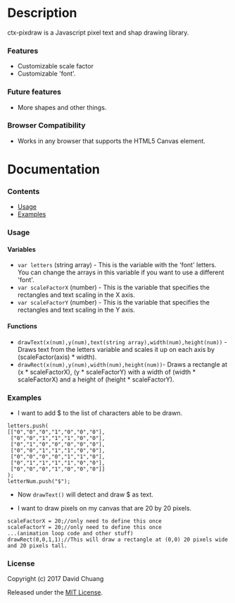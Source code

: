 # Description
ctx-pixdraw is a Javascript pixel text and shap drawing library.

### Features
* Customizable scale factor
* Customizable 'font'.

### Future features
* More shapes and other things.

### Browser Compatibility
* Works in any browser that supports the HTML5 Canvas element.

# Documentation

### Contents
* [Usage](#usage)
* [Examples](#examples)

### Usage
#### Variables
* `var letters` (string array) - This is the variable with the 'font' letters. You can change the arrays in this variable if you want to use a different 'font'.
* `var scaleFactorX` (number) - This is the variable that specifies the rectangles and text scaling in the X axis.
* `var scaleFactorY` (number) - This is the variable that specifies the rectangles and text scaling in the Y axis.
#### Functions
* `drawText(x(num),y(num),text(string array),width(num),height(num))` - Draws text from the letters variable and scales it up on each axis by (scaleFactor(axis) * width).
* `drawRect(x(num),y(num),width(num),height(num))`- Draws a rectangle at (x * scaleFactorX), (y * scaleFactorY) with a width of (width * scaleFactorX) and a height of (height * scaleFactorY).

### Examples
* I want to add $ to the list of characters able to be drawn.
```
letters.push(
[["0","0","0","1","0","0","0"],
 ["0","0","1","1","1","0","0"],
 ["0","1","0","0","0","0","0"],
 ["0","0","1","1","1","0","0"],
 ["0","0","0","0","1","1","0"],
 ["0","1","1","1","1","0","0"],
 ["0","0","0","1","0","0","0"]]
);
letterNum.push("$");
```
* Now `drawText()` will detect and draw $ as text.

* I want to draw pixels on my canvas that are 20 by 20 pixels.
```
scaleFactorX = 20;//only need to define this once
scaleFactorY = 20;//only need to define this once
...(animation loop code and other stuff)
drawRect(0,0,1,1);//This will draw a rectangle at (0,0) 20 pixels wide and 20 pixels tall.
```
### License

Copyright (c) 2017 David Chuang

Released under the [MIT License](https://github.com/HyperionSniper/ctx-pixdraw/blob/master/LICENSE).
